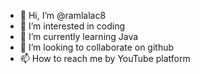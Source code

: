 - 👋 Hi, I’m @ramlalac8
- 👀 I’m interested in coding
- 🌱 I’m currently learning Java
- 💞️ I’m looking to collaborate on github
- 📫 How to reach me by YouTube platform

<!---
ramlalac8/ramlalac8 is a ✨ special ✨ repository because its `README.md` (this file) appears on your GitHub profile.
You can click the Preview link to take a look at your changes.
--->
